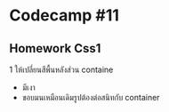 # Codecamp #11
## Homework Css1
1 ให้เปลี่ยนสีพื้นหลังส่วน containe  
+ มีเงา 
+ ขอบมนเหมือนเดิมรูปต้องต่อสนิทกับ container